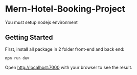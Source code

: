 # Mern-Hotel-Booking-Project

You must setup nodejs environment

## Getting Started

First, install all package in 2 folder front-end and back end:

```bash
npm run dev
```

Open [http://localhost:7000](http://localhost:7000) with your browser to see the result.

